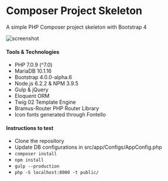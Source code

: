 # Composer Project Skeleton
A simple PHP Composer project skeleton with Bootstrap 4

![screenshot](http://i.imgur.com/ttiHpeo.png)

#### Tools & Technologies
* PHP 7.0.9 (^7.0)
* MariaDB 10.1.16
* Bootstrap 4.0.0-alpha.6
* Node.js 6.2.2 & NPM 3.9.5
* Gulp & jQuery
* Eloquent ORM
* Twig 02 Template Engine
* Bramus-Router PHP Router Library
* Icon fonts generated through Fontello

#### Instructions to test

* Clone the repository
* Update DB configurations in src/app/Configs/AppConfig.php 
* ```composer install```
* ```npm install```
* ```gulp --production```
* ```php -S localhost:8000 -t public/```
